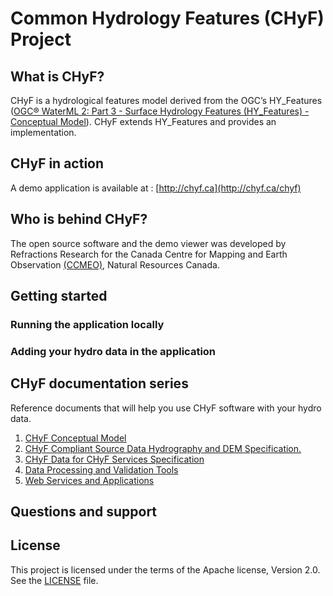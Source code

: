 # Common Hydrology Features (CHyF) Project

## What is CHyF?

CHyF is a hydrological features model derived from the OGC’s HY_Features 
([OGC® WaterML 2: Part 3 - Surface Hydrology Features (HY_Features) - Conceptual Model](http://docs.opengeospatial.org/is/14-111r6/14-111r6.html)). 
CHyF extends HY_Features and provides an implementation.

## CHyF in action

A demo application is available at : [http://chyf.ca](http://chyf.ca/chyf)

## Who is behind CHyF?

The open source software and the demo viewer was developed by Refractions Research for the Canada Centre for Mapping and Earth Observation [(CCMEO)](https://www.nrcan.gc.ca/earth-sciences/geomatics/10776), Natural Resources Canada.

## Getting started

### Running the application locally

### Adding your hydro data in the application

## CHyF documentation series

Reference documents that will help you use CHyF software with your hydro data.

1. [CHyF Conceptual Model](./chyfConceptualModel.md)
2. [CHyF Compliant Source Data Hydrography and DEM Specification.](./chyfCompliantSourceHydrographyAndDEMSpecification.md)
3. [CHyF Data for CHyF Services Specification](./chyfDataForCHyFServicesSpecification.md)
4. [Data Processing and Validation Tools](./chyfDataProcessingAndValidationTools.md)
5. [Web Services and Applications](./chyfWebServicesAndApplications.md)

## Questions and support

## License

This project is licensed under the terms of the Apache license, Version 2.0. See the [LICENSE](http://www.apache.org/licenses/LICENSE-2.0) file.